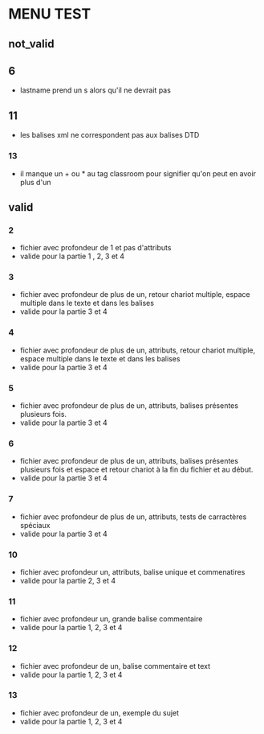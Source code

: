 # MENU TEST

## not_valid

## **6**
- lastname prend un s alors qu'il ne devrait pas

## **11**
- les balises xml ne correspondent pas aux balises DTD

### **13**
- il manque un + ou * au tag classroom pour signifier qu'on peut en avoir plus d'un

## valid

### **2**
- fichier avec profondeur de 1 et pas d'attributs
- valide pour la partie 1 , 2, 3 et 4

### **3**
- fichier avec profondeur de plus de un, retour chariot multiple, espace multiple dans le texte et  dans les balises
- valide pour la partie 3 et 4

### **4**
- fichier avec profondeur de plus de un, attributs, retour chariot multiple, espace multiple dans le texte et  dans les balises
- valide pour la partie 3 et 4

### **5**
- fichier avec profondeur de plus de un, attributs, balises présentes plusieurs fois.
- valide pour la partie 3 et 4

### **6**
- fichier avec profondeur de plus de un, attributs, balises présentes plusieurs fois et espace et retour chariot à la fin du fichier et au début.
- valide pour la partie 3 et 4

### **7**
- fichier avec profondeur de plus de un, attributs, tests de carractères spéciaux
- valide pour la partie 3 et 4

### **10**
- fichier avec profondeur un, attributs, balise unique et commenatires
- valide pour la partie 2, 3 et 4

### **11**
- fichier avec profondeur un, grande balise commentaire
- valide pour la partie 1, 2, 3 et 4

### **12**
- fichier avec profondeur de un, balise commentaire et text
- valide pour la partie 1, 2, 3 et 4

### **13**
- fichier avec profondeur de un, exemple du sujet
- valide pour la partie 1, 2, 3 et 4